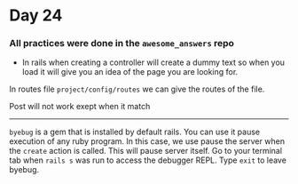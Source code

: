 # Day 24
### All practices were done in the `awesome_answers` repo

- In rails when creating a controller will create a dummy text so when you load it will give you an idea of the page you are looking for.

In routes file `project/config/routes` we can give the routes of the file.

Post will not work exept when it match


<hr>

`byebug` is a gem that is installed by default rails. You can use it pause execution of any ruby program. In this case, we use pause the server when the `create` action is called. This will pause server itself. Go to your terminal tab when `rails s` was run to access the debugger REPL. Type `exit` to leave byebug.
